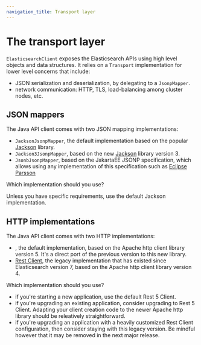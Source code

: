 ```yaml
---
navigation_title: Transport layer
---
```


# The transport layer
 
`ElasticsearchClient` exposes the Elasticsearch APIs using high level objects and data structures. It relies on a `Transport` implementation for lower level concerns that include:

* JSON serialization and deserialization, by delegating to a `JsonpMapper`.
* network communication: HTTP, TLS, load-balancing among cluster nodes, etc.

## JSON mappers

The Java API client comes with two JSON mapping implementations:

* `JacksonJsonpMapper`, the default implementation based on the popular [Jackson](https://github.com/FasterXML/jackson) library.
* `Jackson3JsonpMapper`, based on the new [Jackson](https://github.com/FasterXML/jackson) library version 3.
* `JsonbJsonpMapper`, based on the JakartaEE JSONP specification, which allows using any implementation of this specification such as [Eclipse Parsson](https://github.com/eclipse-ee4j/parsson)

Which implementation should you use?

Unless you have specific requirements, use the default Jackson implementation.

## HTTP implementations

The Java API client comes with two HTTP implementations:

* [](rest5-client/index.md), the default implementation, based on the Apache http client library version 5. It's a direct port of the previous version to this new library.
* [Rest Client](rest-client/index.md), the legacy implementation that has existed since Elasticsearch version 7, based on the Apache http client library version 4.

Which implementation should you use?
* if you're starting a new application, use the default Rest 5 Client.
* if you're upgrading an existing application, consider upgrading to Rest 5 Client. Adapting your client creation code to the newer Apache http library should be releatively straightforward.
* if you're upgrading an application with a heavily customized Rest Client configuration, then consider staying with this legacy version. Be mindful however that it may be removed in the next major release.
